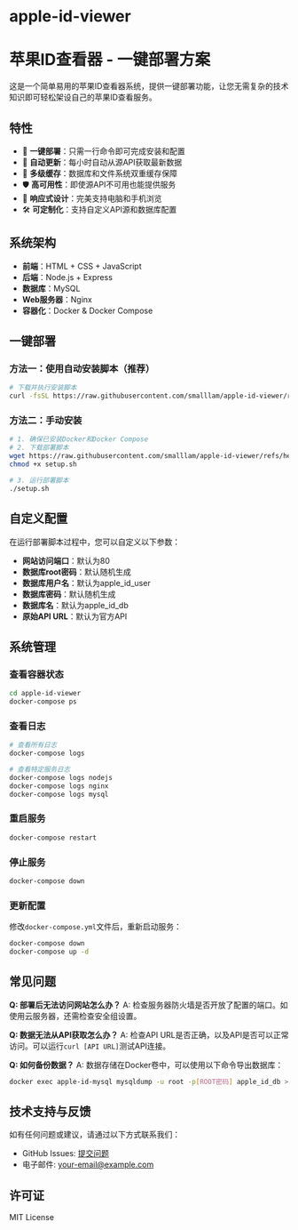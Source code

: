 # apple-id-viewer
# 苹果ID查看器 - 一键部署方案

这是一个简单易用的苹果ID查看器系统，提供一键部署功能，让您无需复杂的技术知识即可轻松架设自己的苹果ID查看服务。

## 特性

- 🚀 **一键部署**：只需一行命令即可完成安装和配置
- 🔄 **自动更新**：每小时自动从源API获取最新数据
- 💾 **多级缓存**：数据库和文件系统双重缓存保障
- 🛡️ **高可用性**：即使源API不可用也能提供服务
- 📱 **响应式设计**：完美支持电脑和手机浏览
- 🛠️ **可定制化**：支持自定义API源和数据库配置

## 系统架构

- **前端**：HTML + CSS + JavaScript
- **后端**：Node.js + Express
- **数据库**：MySQL
- **Web服务器**：Nginx
- **容器化**：Docker & Docker Compose

## 一键部署

### 方法一：使用自动安装脚本（推荐）

```bash
# 下载并执行安装脚本
curl -fsSL https://raw.githubusercontent.com/smalllam/apple-id-viewer/refs/heads/main/install.sh | sudo bash
```

### 方法二：手动安装

```bash
# 1. 确保已安装Docker和Docker Compose
# 2. 下载部署脚本
wget https://raw.githubusercontent.com/smalllam/apple-id-viewer/refs/heads/main/setup.sh
chmod +x setup.sh

# 3. 运行部署脚本
./setup.sh
```

## 自定义配置

在运行部署脚本过程中，您可以自定义以下参数：

- **网站访问端口**：默认为80
- **数据库root密码**：默认随机生成
- **数据库用户名**：默认为apple_id_user
- **数据库密码**：默认随机生成
- **数据库名**：默认为apple_id_db
- **原始API URL**：默认为官方API

## 系统管理

### 查看容器状态

```bash
cd apple-id-viewer
docker-compose ps
```

### 查看日志

```bash
# 查看所有日志
docker-compose logs

# 查看特定服务日志
docker-compose logs nodejs
docker-compose logs nginx
docker-compose logs mysql
```

### 重启服务

```bash
docker-compose restart
```

### 停止服务

```bash
docker-compose down
```

### 更新配置

修改`docker-compose.yml`文件后，重新启动服务：

```bash
docker-compose down
docker-compose up -d
```

## 常见问题

**Q: 部署后无法访问网站怎么办？**
A: 检查服务器防火墙是否开放了配置的端口。如使用云服务器，还需检查安全组设置。

**Q: 数据无法从API获取怎么办？**
A: 检查API URL是否正确，以及API是否可以正常访问。可以运行`curl [API URL]`测试API连接。

**Q: 如何备份数据？**
A: 数据存储在Docker卷中，可以使用以下命令导出数据库：
```bash
docker exec apple-id-mysql mysqldump -u root -p[ROOT密码] apple_id_db > backup.sql
```

## 技术支持与反馈

如有任何问题或建议，请通过以下方式联系我们：

- GitHub Issues: [提交问题](https://github.com/smalllam/apple-id-viewer/apple-id-viewer/issues)
- 电子邮件: your-email@example.com

## 许可证

MIT License
